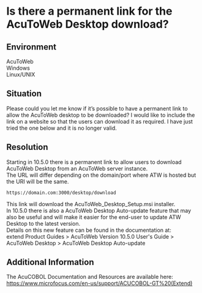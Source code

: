 # Is there a permanent link for the AcuToWeb Desktop download?
## Environment
AcuToWeb  
Windows  
Linux/UNIX  

## Situation
Please could you let me know if it’s possible to have a permanent link to allow the AcuToWeb desktop to be downloaded? I would like to include the link on a website so that the users can download it as required. I have just tried the one below and it is no longer valid.  

## Resolution
Starting in 10.5.0 there is a permanent link to allow users to download AcuToWeb Desktop from an AcuToWeb server instance.  
The URL will differ depending on the domain/port where ATW is hosted but the URI will be the same.  

```
https://domain.com:3000/desktop/download
```

This link will download the AcuToWeb_Desktop_Setup.msi installer.  
In 10.5.0 there is also a AcuToWeb Desktop Auto-update feature that may also be useful and will make it easier for the end-user to update ATW Desktop to the latest version.  
Details on this new feature can be found in the documentation at:  
extend Product Guides > AcuToWeb Version 10.5.0 User's Guide > AcuToWeb Desktop > AcuToWeb Desktop Auto-update  

## Additional Information
The AcuCOBOL Documentation and Resources are available here:  
https://www.microfocus.com/en-us/support/ACUCOBOL-GT%20(Extend)  